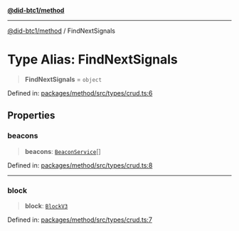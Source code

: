 [**@did-btc1/method**](../README.md)

***

[@did-btc1/method](../globals.md) / FindNextSignals

# Type Alias: FindNextSignals

> **FindNextSignals** = `object`

Defined in: [packages/method/src/types/crud.ts:6](https://github.com/dcdpr/did-btc1-js/blob/751aedd75738c26882a2149e644ae32b9e424707/packages/method/src/types/crud.ts#L6)

## Properties

### beacons

> **beacons**: [`BeaconService`](../interfaces/BeaconService.md)[]

Defined in: [packages/method/src/types/crud.ts:8](https://github.com/dcdpr/did-btc1-js/blob/751aedd75738c26882a2149e644ae32b9e424707/packages/method/src/types/crud.ts#L8)

***

### block

> **block**: [`BlockV3`](../interfaces/BlockV3.md)

Defined in: [packages/method/src/types/crud.ts:7](https://github.com/dcdpr/did-btc1-js/blob/751aedd75738c26882a2149e644ae32b9e424707/packages/method/src/types/crud.ts#L7)
